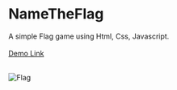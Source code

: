 # NameTheFlag
A simple Flag game using Html, Css, Javascript. <br><br>
<a href="https://jo-erl.github.io/NameTheFlag/">Demo Link</a><br><br>

![Flag](https://github.com/user-attachments/assets/f45b561d-3765-4057-b139-fa430e36ecb6)
